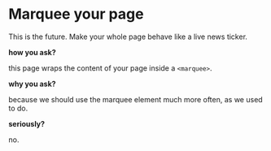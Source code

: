 # Marquee your page

This is the future. Make your whole page behave like a live news ticker.

**how you ask?**

this page wraps the content of your page inside a `<marquee>`.

**why you ask?**

because we should use the marquee element much more often, as we used to do.

**seriously?**

no.
